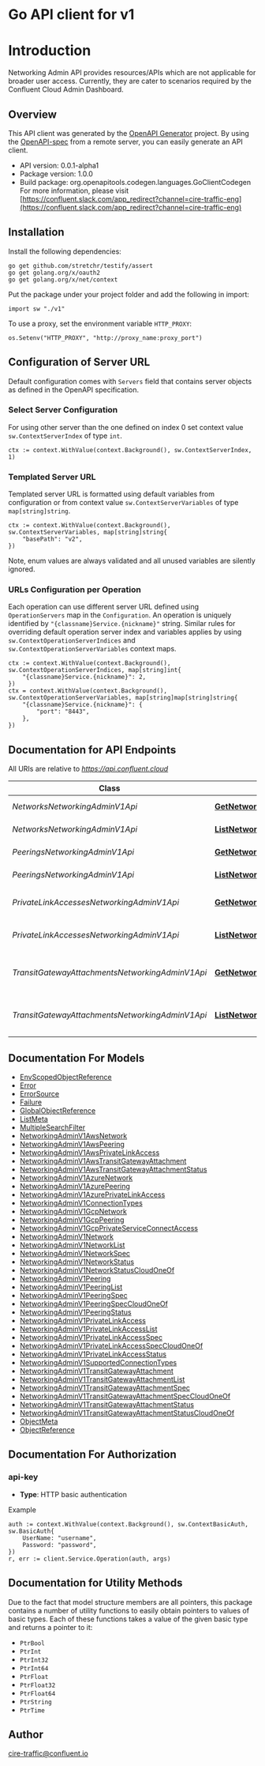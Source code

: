 # Go API client for v1

# Introduction

Networking Admin API provides resources/APIs which are not applicable for broader user access.
Currently, they are cater to scenarios required by the Confluent Cloud Admin Dashboard.


## Overview
This API client was generated by the [OpenAPI Generator](https://openapi-generator.tech) project.  By using the [OpenAPI-spec](https://www.openapis.org/) from a remote server, you can easily generate an API client.

- API version: 0.0.1-alpha1
- Package version: 1.0.0
- Build package: org.openapitools.codegen.languages.GoClientCodegen
For more information, please visit [https://confluent.slack.com/app_redirect?channel=cire-traffic-eng](https://confluent.slack.com/app_redirect?channel=cire-traffic-eng)

## Installation

Install the following dependencies:

```shell
go get github.com/stretchr/testify/assert
go get golang.org/x/oauth2
go get golang.org/x/net/context
```

Put the package under your project folder and add the following in import:

```golang
import sw "./v1"
```

To use a proxy, set the environment variable `HTTP_PROXY`:

```golang
os.Setenv("HTTP_PROXY", "http://proxy_name:proxy_port")
```

## Configuration of Server URL

Default configuration comes with `Servers` field that contains server objects as defined in the OpenAPI specification.

### Select Server Configuration

For using other server than the one defined on index 0 set context value `sw.ContextServerIndex` of type `int`.

```golang
ctx := context.WithValue(context.Background(), sw.ContextServerIndex, 1)
```

### Templated Server URL

Templated server URL is formatted using default variables from configuration or from context value `sw.ContextServerVariables` of type `map[string]string`.

```golang
ctx := context.WithValue(context.Background(), sw.ContextServerVariables, map[string]string{
	"basePath": "v2",
})
```

Note, enum values are always validated and all unused variables are silently ignored.

### URLs Configuration per Operation

Each operation can use different server URL defined using `OperationServers` map in the `Configuration`.
An operation is uniquely identified by `"{classname}Service.{nickname}"` string.
Similar rules for overriding default operation server index and variables applies by using `sw.ContextOperationServerIndices` and `sw.ContextOperationServerVariables` context maps.

```
ctx := context.WithValue(context.Background(), sw.ContextOperationServerIndices, map[string]int{
	"{classname}Service.{nickname}": 2,
})
ctx = context.WithValue(context.Background(), sw.ContextOperationServerVariables, map[string]map[string]string{
	"{classname}Service.{nickname}": {
		"port": "8443",
	},
})
```

## Documentation for API Endpoints

All URIs are relative to *https://api.confluent.cloud*

Class | Method | HTTP request | Description
------------ | ------------- | ------------- | -------------
*NetworksNetworkingAdminV1Api* | [**GetNetworkingAdminV1Network**](docs/NetworksNetworkingAdminV1Api.md#getnetworkingadminv1network) | **Get** /networking-admin/v1/networks/{id} | Read a Network
*NetworksNetworkingAdminV1Api* | [**ListNetworkingAdminV1Networks**](docs/NetworksNetworkingAdminV1Api.md#listnetworkingadminv1networks) | **Get** /networking-admin/v1/networks | List of Networks
*PeeringsNetworkingAdminV1Api* | [**GetNetworkingAdminV1Peering**](docs/PeeringsNetworkingAdminV1Api.md#getnetworkingadminv1peering) | **Get** /networking-admin/v1/peerings/{id} | Read a Peering
*PeeringsNetworkingAdminV1Api* | [**ListNetworkingAdminV1Peerings**](docs/PeeringsNetworkingAdminV1Api.md#listnetworkingadminv1peerings) | **Get** /networking-admin/v1/peerings | List of Peerings
*PrivateLinkAccessesNetworkingAdminV1Api* | [**GetNetworkingAdminV1PrivateLinkAccess**](docs/PrivateLinkAccessesNetworkingAdminV1Api.md#getnetworkingadminv1privatelinkaccess) | **Get** /networking-admin/v1/private-link-accesses/{id} | Read a Private Link Access
*PrivateLinkAccessesNetworkingAdminV1Api* | [**ListNetworkingAdminV1PrivateLinkAccesses**](docs/PrivateLinkAccessesNetworkingAdminV1Api.md#listnetworkingadminv1privatelinkaccesses) | **Get** /networking-admin/v1/private-link-accesses | List of Private Link Accesses
*TransitGatewayAttachmentsNetworkingAdminV1Api* | [**GetNetworkingAdminV1TransitGatewayAttachment**](docs/TransitGatewayAttachmentsNetworkingAdminV1Api.md#getnetworkingadminv1transitgatewayattachment) | **Get** /networking-admin/v1/transit-gateway-attachments/{id} | Read a Transit Gateway Attachment
*TransitGatewayAttachmentsNetworkingAdminV1Api* | [**ListNetworkingAdminV1TransitGatewayAttachments**](docs/TransitGatewayAttachmentsNetworkingAdminV1Api.md#listnetworkingadminv1transitgatewayattachments) | **Get** /networking-admin/v1/transit-gateway-attachments | List of Transit Gateway Attachments


## Documentation For Models

 - [EnvScopedObjectReference](docs/EnvScopedObjectReference.md)
 - [Error](docs/Error.md)
 - [ErrorSource](docs/ErrorSource.md)
 - [Failure](docs/Failure.md)
 - [GlobalObjectReference](docs/GlobalObjectReference.md)
 - [ListMeta](docs/ListMeta.md)
 - [MultipleSearchFilter](docs/MultipleSearchFilter.md)
 - [NetworkingAdminV1AwsNetwork](docs/NetworkingAdminV1AwsNetwork.md)
 - [NetworkingAdminV1AwsPeering](docs/NetworkingAdminV1AwsPeering.md)
 - [NetworkingAdminV1AwsPrivateLinkAccess](docs/NetworkingAdminV1AwsPrivateLinkAccess.md)
 - [NetworkingAdminV1AwsTransitGatewayAttachment](docs/NetworkingAdminV1AwsTransitGatewayAttachment.md)
 - [NetworkingAdminV1AwsTransitGatewayAttachmentStatus](docs/NetworkingAdminV1AwsTransitGatewayAttachmentStatus.md)
 - [NetworkingAdminV1AzureNetwork](docs/NetworkingAdminV1AzureNetwork.md)
 - [NetworkingAdminV1AzurePeering](docs/NetworkingAdminV1AzurePeering.md)
 - [NetworkingAdminV1AzurePrivateLinkAccess](docs/NetworkingAdminV1AzurePrivateLinkAccess.md)
 - [NetworkingAdminV1ConnectionTypes](docs/NetworkingAdminV1ConnectionTypes.md)
 - [NetworkingAdminV1GcpNetwork](docs/NetworkingAdminV1GcpNetwork.md)
 - [NetworkingAdminV1GcpPeering](docs/NetworkingAdminV1GcpPeering.md)
 - [NetworkingAdminV1GcpPrivateServiceConnectAccess](docs/NetworkingAdminV1GcpPrivateServiceConnectAccess.md)
 - [NetworkingAdminV1Network](docs/NetworkingAdminV1Network.md)
 - [NetworkingAdminV1NetworkList](docs/NetworkingAdminV1NetworkList.md)
 - [NetworkingAdminV1NetworkSpec](docs/NetworkingAdminV1NetworkSpec.md)
 - [NetworkingAdminV1NetworkStatus](docs/NetworkingAdminV1NetworkStatus.md)
 - [NetworkingAdminV1NetworkStatusCloudOneOf](docs/NetworkingAdminV1NetworkStatusCloudOneOf.md)
 - [NetworkingAdminV1Peering](docs/NetworkingAdminV1Peering.md)
 - [NetworkingAdminV1PeeringList](docs/NetworkingAdminV1PeeringList.md)
 - [NetworkingAdminV1PeeringSpec](docs/NetworkingAdminV1PeeringSpec.md)
 - [NetworkingAdminV1PeeringSpecCloudOneOf](docs/NetworkingAdminV1PeeringSpecCloudOneOf.md)
 - [NetworkingAdminV1PeeringStatus](docs/NetworkingAdminV1PeeringStatus.md)
 - [NetworkingAdminV1PrivateLinkAccess](docs/NetworkingAdminV1PrivateLinkAccess.md)
 - [NetworkingAdminV1PrivateLinkAccessList](docs/NetworkingAdminV1PrivateLinkAccessList.md)
 - [NetworkingAdminV1PrivateLinkAccessSpec](docs/NetworkingAdminV1PrivateLinkAccessSpec.md)
 - [NetworkingAdminV1PrivateLinkAccessSpecCloudOneOf](docs/NetworkingAdminV1PrivateLinkAccessSpecCloudOneOf.md)
 - [NetworkingAdminV1PrivateLinkAccessStatus](docs/NetworkingAdminV1PrivateLinkAccessStatus.md)
 - [NetworkingAdminV1SupportedConnectionTypes](docs/NetworkingAdminV1SupportedConnectionTypes.md)
 - [NetworkingAdminV1TransitGatewayAttachment](docs/NetworkingAdminV1TransitGatewayAttachment.md)
 - [NetworkingAdminV1TransitGatewayAttachmentList](docs/NetworkingAdminV1TransitGatewayAttachmentList.md)
 - [NetworkingAdminV1TransitGatewayAttachmentSpec](docs/NetworkingAdminV1TransitGatewayAttachmentSpec.md)
 - [NetworkingAdminV1TransitGatewayAttachmentSpecCloudOneOf](docs/NetworkingAdminV1TransitGatewayAttachmentSpecCloudOneOf.md)
 - [NetworkingAdminV1TransitGatewayAttachmentStatus](docs/NetworkingAdminV1TransitGatewayAttachmentStatus.md)
 - [NetworkingAdminV1TransitGatewayAttachmentStatusCloudOneOf](docs/NetworkingAdminV1TransitGatewayAttachmentStatusCloudOneOf.md)
 - [ObjectMeta](docs/ObjectMeta.md)
 - [ObjectReference](docs/ObjectReference.md)


## Documentation For Authorization



### api-key

- **Type**: HTTP basic authentication

Example

```golang
auth := context.WithValue(context.Background(), sw.ContextBasicAuth, sw.BasicAuth{
    UserName: "username",
    Password: "password",
})
r, err := client.Service.Operation(auth, args)
```


## Documentation for Utility Methods

Due to the fact that model structure members are all pointers, this package contains
a number of utility functions to easily obtain pointers to values of basic types.
Each of these functions takes a value of the given basic type and returns a pointer to it:

* `PtrBool`
* `PtrInt`
* `PtrInt32`
* `PtrInt64`
* `PtrFloat`
* `PtrFloat32`
* `PtrFloat64`
* `PtrString`
* `PtrTime`

## Author

cire-traffic@confluent.io


